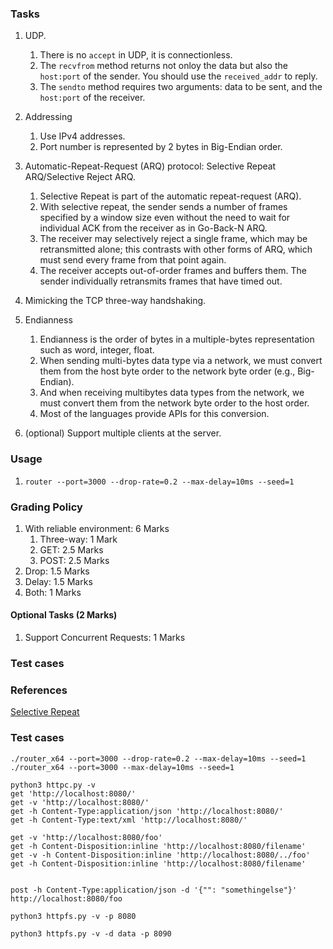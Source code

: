 ### Tasks
1. UDP.
	1. There is no `accept` in UDP, it is connectionless.
	2. The `recvfrom` method returns not onloy the data but also the `host:port` of the sender. You should use the `received_addr` to reply.
	3. The `sendto` method requires two arguments: data to be sent, and the `host:port` of the receiver.
2. Addressing
	1. Use IPv4 addresses.
	2. Port number is represented by 2 bytes in Big-Endian order.
3. Automatic-Repeat-Request (ARQ) protocol: Selective Repeat ARQ/Selective Reject ARQ.
	1. Selective Repeat is part of the automatic repeat-request (ARQ). 
	2. With selective repeat, the sender sends a number of frames specified by a window size even without the need to wait for individual ACK from the receiver as in Go-Back-N ARQ.
	3. The receiver may selectively  reject  a  single  frame,  which  may  be  retransmitted  alone;  this  contrasts with  other  forms  of  ARQ,  which  must  send  every  frame  from  that  point  again.
	4. The  receiver  accepts  out-of-order frames and buffers them. The sender individually retransmits frames that have timed out.

4. Mimicking the TCP three-way handshaking.
5. Endianness
	1. Endianness is the order of bytes in a multiple-bytes representation such as word, integer, float. 
	2. When sending multi-bytes data type via a network, we must convert them from the host byte order to the network byte order (e.g., Big-Endian). 
	3. And when receiving multibytes data types from the network, we must convert them from the network byte order to the host order. 
	4. Most of the languages provide APIs for this conversion.
	
6. (optional) Support multiple clients at the server.

### Usage
1. `router --port=3000 --drop-rate=0.2 --max-delay=10ms --seed=1`

### Grading Policy
1. With reliable environment: 6 Marks
	1. Three-way: 1 Mark
	2. GET: 2.5 Marks
	3. POST: 2.5 Marks
2. Drop: 1.5 Marks
3. Delay: 1.5 Marks
4. Both: 1 Marks
#### Optional Tasks (2 Marks)
1. Support Concurrent Requests: 1 Marks

### Test cases

### References
[Selective Repeat](https://en.wikipedia.org/wiki/Selective_Repeat_ARQ)

### Test cases
```
./router_x64 --port=3000 --drop-rate=0.2 --max-delay=10ms --seed=1
./router_x64 --port=3000 --max-delay=10ms --seed=1

python3 httpc.py -v
get 'http://localhost:8080/'
get -v 'http://localhost:8080/'
get -h Content-Type:application/json 'http://localhost:8080/'
get -h Content-Type:text/xml 'http://localhost:8080/'

get -v 'http://localhost:8080/foo'
get -h Content-Disposition:inline 'http://localhost:8080/filename'
get -v -h Content-Disposition:inline 'http://localhost:8080/../foo'
get -h Content-Disposition:inline 'http://localhost:8080/filename'


post -h Content-Type:application/json -d '{"": "somethingelse"}' http://localhost:8080/foo

python3 httpfs.py -v -p 8080

python3 httpfs.py -v -d data -p 8090


```
